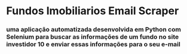 # Fundos Imobiliarios Email Scraper

### uma aplicação automatizada desenvolvida em Python com Selenium para buscar as informações de um fundo no site investidor 10 e enviar essas informações para o seu e-mail

